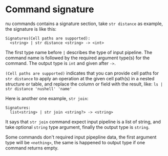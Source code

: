 # Command signature

nu commands contains a signature section, take `str distance` as example, the signature is like this:

```
Signatures(Cell paths are supported):
  <string> | str distance <string> -> <int>
```

The first type name before `|` describes the type of input pipeline. The command name is followed by the required argument type(s) for the command. The output type is `int` and given after `->`.
  
`(Cell paths are supported)` indicates that you can provide cell paths for `str distance` to apply an operation at the given cell path(s) in a nested structure or table, and replace the column or field with the result, like:  `ls | str distance 'nushell' 'name'`

Here is another one example, `str join`:

```
Signatures:
  list<string> | str join <string?> -> <string>
```

It says that `str join` command expect input pipeline is a list of string, and take optional `string` type argument, finally the output type is `string`.

Some commands don't required input pipepline data, the first argument type will be `<nothing>`, the same is happened to output type if one command returns empty.
